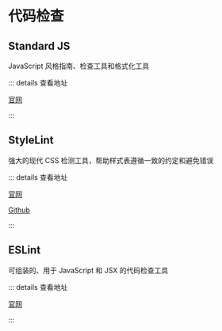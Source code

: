 # 代码检查

## Standard JS

JavaScript 风格指南、检查工具和格式化工具

::: details 查看地址

[官网](https://standardjs.com/)

:::

## StyleLint

强大的现代 CSS 检测工具，帮助样式表遵循一致的约定和避免错误

::: details 查看地址

[官网](https://stylelint.docschina.org/)

[Github](https://github.com/docschina/stylelint)

:::

## ESLint

可组装的、用于 JavaScript 和 JSX 的代码检查工具

::: details 查看地址

[官网](https://cn.eslint.org/)

:::
